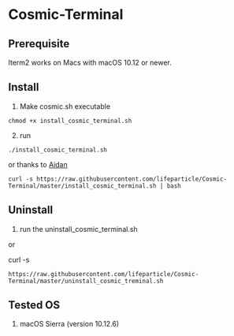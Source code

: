 # Cosmic-Terminal

## Prerequisite

Iterm2 works on Macs with macOS 10.12 or newer.

## Install

1. Make cosmic.sh executable
```
chmod +x install_cosmic_terminal.sh
```

2. run
```
./install_cosmic_terminal.sh
```

or thanks to [Aidan](https://github.com/cyclotron3k)

```
curl -s https://raw.githubusercontent.com/lifeparticle/Cosmic-Terminal/master/install_cosmic_terminal.sh | bash
```

## Uninstall

1. run the uninstall_cosmic_terminal.sh

or

curl -s 
```
https://raw.githubusercontent.com/lifeparticle/Cosmic-Terminal/master/uninstall_cosmic_treminal.sh
```

## Tested OS
1. macOS Sierra (version 10.12.6)

